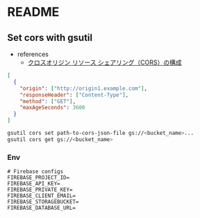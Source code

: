 # README

## Set cors with gsutil

- references
  - [クロスオリジン リソース シェアリング（CORS）の構成](https://cloud.google.com/storage/docs/configuring-cors?hl=ja)

```json:cors.json
[
  {
    "origin": ["http://origin1.example.com"],
    "responseHeader": ["Content-Type"],
    "method": ["GET"],
    "maxAgeSeconds": 3600
  }
]
```

```sh
gsutil cors set path-to-cors-json-file gs://<bucket_name>...
gsutil cors get gs://<bucket_name>
```

### Env

```env
# Firebase configs
FIREBASE_PROJECT_ID=
FIREBASE_API_KEY=
FIREBASE_PRIVATE_KEY=
FIREBASE_CLIENT_EMAIL=
FIREBASE_STORAGEBUCKET=
FIREBASE_DATABASE_URL=
```
